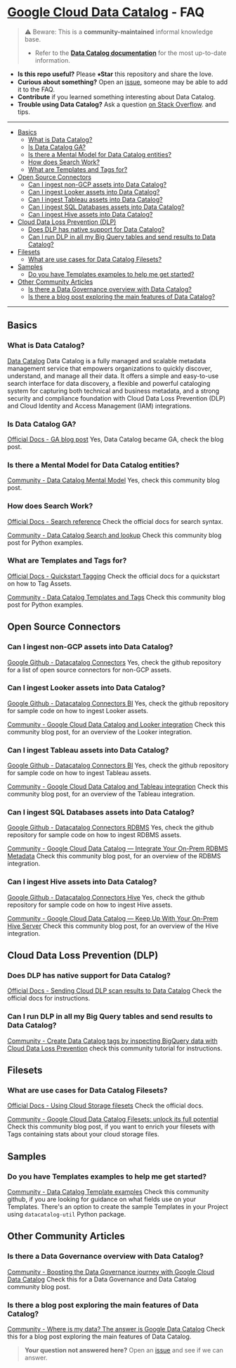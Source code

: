 # [Google Cloud Data Catalog][dc] - FAQ

> ⚠️ Beware: This is a **community-maintained** informal knowledge base.
>
> * Refer to the [**Data Catalog documentation**][docs] for the most up-to-date
>   information.

- **Is this repo useful?** Please **⭑Star** this repository and share the love.
- **Curious about something?** Open an [issue], someone may be able to add it to
  the FAQ.
- **Contribute** if you learned something interesting about Data Catalog.
- **Trouble using Data Catalog?** Ask a question [on Stack  Overflow][so].
  and tips.

[issue]: https://github.com/mesmacosta/datacatalog-faq/issues
[dc]: https://cloud.google.com/data-catalog
[ga]: https://cloud.google.com/blog/products/data-analytics/data-catalog-metadata-management-now-generally-available
[docs]: https://cloud.google.com/data-catalog/docs
[so]: https://stackoverflow.com/search?q=%5Bgoogle-cloud-platform%5D+data+catalog
[twitter]: https://twitter.com/mesmacosta
[search]: https://cloud.google.com/data-catalog/docs/how-to/search-reference
[quickstart-tagging]: https://cloud.google.com/data-catalog/docs/quickstart-tagging
[dlp-dc]: https://cloud.google.com/dlp/docs/sending-results-to-dc
[filesets]: https://cloud.google.com/data-catalog/docs/how-to/filesets
[medium - a mental model]: https://medium.com/google-cloud/data-catalog-hands-on-guide-a-mental-model-dae7f6dd49e
[medium - search and lookup]: https://medium.com/google-cloud/data-catalog-hands-on-guide-search-get-lookup-with-python-82d99bfb4056
[medium - templates and tags]: https://medium.com/google-cloud/data-catalog-hands-on-guide-templates-tags-with-python-c45eb93372ef
[medium - data governance]: https://towardsdatascience.com/boosting-the-data-governance-journey-with-google-cloud-data-catalog-d67acc3e3ffb
[medium - dc filesets]: https://medium.com/google-cloud/google-cloud-data-catalog-filesets-unlock-its-full-potential-5625c745303c
[tutorials - dlp to datacatalog tags]: https://cloud.google.com/community/tutorials/dlp-to-datacatalog-tags
[medium - looker integration]: https://medium.com/google-cloud/google-cloud-data-catalog-and-looker-integration-4ebefdef6a34
[medium - rdbms integration]: https://medium.com/google-cloud/google-cloud-data-catalog-integrate-your-on-prem-rdbms-metadata-468e0d8220fb
[medium - tableau integration]: https://medium.com/google-cloud/google-cloud-data-catalog-and-tableau-integration-204c1d17cc62
[medium - hive integration]: https://medium.com/@mesmacosta/google-cloud-data-catalog-keep-up-with-your-on-prem-hive-server-237edd1a1888
[medium - answer is data catalog]: https://medium.com/bluekiri/where-is-my-data-the-answer-is-google-data-catalog-acdbdf67eac6
[github - datacatalog connectors]: https://github.com/GoogleCloudPlatform/datacatalog-connectors
[github - datacatalog connectors bi]: https://github.com/GoogleCloudPlatform/datacatalog-connectors-bi
[github - datacatalog connectors hive]: https://github.com/GoogleCloudPlatform/datacatalog-connectors-hive
[github - datacatalog connectors rdbms]: https://github.com/GoogleCloudPlatform/datacatalog-connectors-rdbms
[github - templates_examples]: https://github.com/mesmacosta/datacatalog-util/blob/master/docs/templates_examples.md

-----

<!--
  ⚠️ DO NOT UPDATE THE TABLE OF CONTENTS MANUALLY ️️⚠️
  run `npx markdown-toc -i README.md`.

  Please stick to 80-character line wraps as much as you can.
-->

<!-- toc -->

- [Basics](#basics)
  * [What is Data Catalog?](#what-is-data-catalog)
  * [Is Data Catalog GA?](#is-data-catalog-ga)
  * [Is there a Mental Model for Data Catalog entities?](#is-there-a-mental-model-for-data-catalog-entities)
  * [How does Search Work?](#how-does-search-work)
  * [What are Templates and Tags for?](#what-are-templates-and-tags-for)
- [Open Source Connectors](#open-source-connectors)
  * [Can I ingest non-GCP assets into Data Catalog?](#can-i-ingest-non-gcp-assets-into-data-catalog)
  * [Can I ingest Looker assets into Data Catalog?](#can-i-ingest-looker-assets-into-data-catalog)
  * [Can I ingest Tableau assets into Data Catalog?](#can-i-ingest-tableau-assets-into-data-catalog)
  * [Can I ingest SQL Databases assets into Data Catalog?](#can-i-ingest-sql-databases-assets-into-data-catalog)
  * [Can I ingest Hive assets into Data Catalog?](#can-i-ingest-hive-assets-into-data-catalog)
- [Cloud Data Loss Prevention (DLP)](#cloud-data-loss-prevention-dlp)
  * [Does DLP has native support for Data Catalog?](#does-dlp-has-native-support-for-data-catalog)
  * [Can I run DLP in all my Big Query tables and send results to Data Catalog?](#can-i-run-dlp-in-all-my-big-query-tables-and-send-results-to-data-catalog)
- [Filesets](#filesets)
  * [What are use cases for Data Catalog Filesets?](#what-are-use-cases-for-data-catalog-filesets)
- [Samples](#samples)
  * [Do you have Templates examples to help me get started?](#do-you-have-templates-examples-to-help-me-get-started)
- [Other Community Articles](#other-community-articles)
  * [Is there a Data Governance overview with Data Catalog?](#is-there-a-data-governance-overview-with-data-catalog)
  * [Is there a blog post exploring the main features of Data Catalog?](#is-there-a-blog-post-exploring-the-main-features-of-data-catalog)

<!-- tocstop -->

-----

## Basics

### What is Data Catalog?

[Data Catalog][dc] Data Catalog is a fully managed and scalable metadata
management service that empowers organizations to quickly discover, understand,
and manage all their data. It offers a simple and easy-to-use search interface
for data discovery, a flexible and powerful cataloging system for capturing both
technical and business metadata, and a strong security and compliance foundation
with Cloud Data Loss Prevention (DLP) and Cloud Identity and Access Management (IAM) 
integrations.

### Is Data Catalog GA?
[Official Docs - GA blog post][ga] Yes, Data Catalog became GA, check the blog post.

### Is there a Mental Model for Data Catalog entities?
[Community - Data Catalog Mental Model][medium - a mental model] Yes, check this community blog post.

### How does Search Work?
[Official Docs - Search reference][search] Check the official docs for search syntax.

[Community - Data Catalog Search and lookup][medium - search and lookup] Check this community blog post for Python examples.

### What are Templates and Tags for?
[Official Docs - Quickstart Tagging][quickstart-tagging] Check the official docs for a quickstart on how to Tag Assets.

[Community - Data Catalog Templates and Tags][medium - templates and tags] Check this community blog post for Python examples.

## Open Source Connectors

### Can I ingest non-GCP assets into Data Catalog?
[Google Github - Datacatalog Connectors][github - datacatalog connectors] Yes, check the github repository for a list of open source connectors for non-GCP assets.

### Can I ingest Looker assets into Data Catalog?
[Google Github - Datacatalog Connectors BI][github - datacatalog connectors bi] Yes, check the github repository for sample code on how to ingest Looker assets.

[Community - Google Cloud Data Catalog and Looker integration][medium - looker integration] Check this community blog post, for an overview of the Looker integration.

### Can I ingest Tableau assets into Data Catalog?
[Google Github - Datacatalog Connectors BI][github - datacatalog connectors bi] Yes, check the github repository for sample code on how to ingest Tableau assets.

[Community - Google Cloud Data Catalog and Tableau integration][medium - tableau integration] Check this community blog post, for an overview of the Tableau integration.

### Can I ingest SQL Databases assets into Data Catalog?
[Google Github - Datacatalog Connectors RDBMS][github - datacatalog connectors rdbms] Yes, check the github repository for sample code on how to ingest RDBMS assets.

[Community - Google Cloud Data Catalog — Integrate Your On-Prem RDBMS Metadata][medium - rdbms integration] Check this community blog post, for an overview of the RDBMS integration.

### Can I ingest Hive assets into Data Catalog?
[Google Github - Datacatalog Connectors Hive][github - datacatalog connectors hive] Yes, check the github repository for sample code on how to ingest Hive assets.

[Community - Google Cloud Data Catalog — Keep Up With Your On-Prem Hive Server][medium - hive integration] Check this community blog post, for an overview of the Hive integration.

## Cloud Data Loss Prevention (DLP)

### Does DLP has native support for Data Catalog?
[Official Docs - Sending Cloud DLP scan results to Data Catalog][dlp-dc] Check the official docs for instructions.

### Can I run DLP in all my Big Query tables and send results to Data Catalog?
[Community - Create Data Catalog tags by inspecting BigQuery data with Cloud Data Loss Prevention][tutorials - dlp to datacatalog tags] check this community tutorial for instructions.

## Filesets

### What are use cases for Data Catalog Filesets?
[Official Docs - Using Cloud Storage filesets][filesets] Check the official docs.

[Community - Google Cloud Data Catalog Filesets: unlock its full potential][medium - dc filesets] Check this community blog post, if you want to enrich your filesets with Tags containing stats about your cloud storage files.

## Samples

### Do you have Templates examples to help me get started?
[Community - Data Catalog Template examples][github - templates_examples] Check this community github, if you are looking for guidance on what fields use on your Templates. There's an option to create the sample Templates in your Project using `datacatalog-util` Python package.

## Other Community Articles

### Is there a Data Governance overview with Data Catalog?
[Community - Boosting the Data Governance journey with Google Cloud Data Catalog][medium - data governance] Check this for a Data Governance and Data Catalog community blog post.

### Is there a blog post exploring the main features of Data Catalog?
[Community - Where is my data? The answer is Google Data Catalog][medium - answer is data catalog] Check this for a blog post exploring the main features of Data Catalog.

> **Your question not answered here?** Open an [issue] and see if we can answer.
